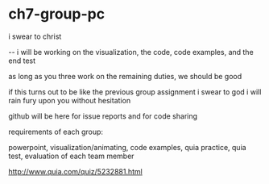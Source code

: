 # ch7-group-pc
i swear to christ


--
i will be working on the visualization, the code, code examples, and the end test

as long as you three work on the remaining duties, we should be good

if this turns out to be like the previous group assignment i swear to god i will rain fury upon you without hesitation

github will be here for issue reports and for code sharing

requirements of each group:


powerpoint, visualization/animating, code examples, quia practice, quia test, evaluation of each team member



http://www.quia.com/quiz/5232881.html
